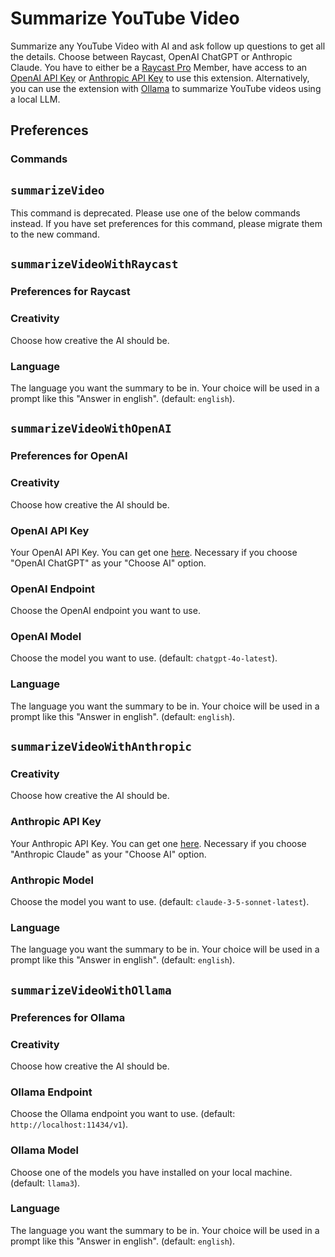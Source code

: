 # Summarize YouTube Video

Summarize any YouTube Video with AI and ask follow up questions to get all the details. Choose between Raycast, OpenAI ChatGPT or Anthropic Claude. You have to either be a [Raycast Pro](https://www.raycast.com/pro) Member, have access to an [OpenAI API Key](https://platform.openai.com/account/api-keys) or [Anthropic API Key](https://www.anthropic.com/api) to use this extension. Alternatively, you can use the extension with [Ollama](https://ollama.com/) to summarize YouTube videos using a local LLM.

## Preferences

### Commands

## `summarizeVideo`

This command is deprecated. Please use one of the below commands instead. If you have set preferences for this command, please migrate them to the new command.

## `summarizeVideoWithRaycast`

### Preferences for Raycast

### Creativity

Choose how creative the AI should be.

### Language

The language you want the summary to be in. Your choice will be used in a prompt like this "Answer in english". (default: `english`).

## `summarizeVideoWithOpenAI`

### Preferences for OpenAI

### Creativity

Choose how creative the AI should be.

### OpenAI API Key

Your OpenAI API Key. You can get one [here](https://platform.openai.com/account/api-keys). Necessary if you choose "OpenAI ChatGPT" as your "Choose AI" option.

### OpenAI Endpoint

Choose the OpenAI endpoint you want to use.

### OpenAI Model

Choose the model you want to use. (default: `chatgpt-4o-latest`).

### Language

The language you want the summary to be in. Your choice will be used in a prompt like this "Answer in english". (default: `english`).

## `summarizeVideoWithAnthropic`

### Creativity

Choose how creative the AI should be.

### Anthropic API Key

Your Anthropic API Key. You can get one [here](https://console.anthropic.com/dashboard). Necessary if you choose "Anthropic Claude" as your "Choose AI" option.

### Anthropic Model

Choose the model you want to use. (default: `claude-3-5-sonnet-latest`).

### Language

The language you want the summary to be in. Your choice will be used in a prompt like this "Answer in english". (default: `english`).

## `summarizeVideoWithOllama`

### Preferences for Ollama

### Creativity

Choose how creative the AI should be.

### Ollama Endpoint

Choose the Ollama endpoint you want to use. (default: `http://localhost:11434/v1`).

### Ollama Model

Choose one of the models you have installed on your local machine. (default: `llama3`).

### Language

The language you want the summary to be in. Your choice will be used in a prompt like this "Answer in english". (default: `english`).
